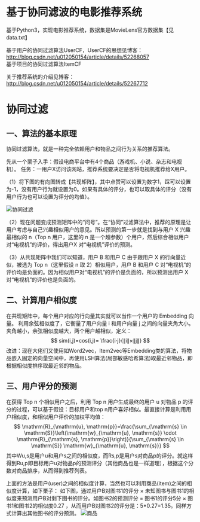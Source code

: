 # 基于协同滤波的电影推荐系统 

基于Python3，实现电影推荐系统，数据集是MovieLens官方数据集【见data.txt】   
   
基于用户的协同过滤算法UserCF，UserCF的思想见博客：http://blog.csdn.net/u012050154/article/details/52268057    
基于项目的协同过滤算法ItemCF  

关于推荐系统的介绍见博客：http://blog.csdn.net/u012050154/article/details/52267712
# 协同过滤

## 一、算法的基本原理

协同过滤算法，就是一种完全依赖用户和物品之间行为关系的推荐算法。

先从一个栗子入手：假设电商平台中有4个商品（游戏机、小说、杂志和电视机）。
任务：一用户X访问该网站，推荐系统要决定是否将电视机推荐给X用户。

（1）将下图的有向图转成【共现矩阵】，其中点赞可以设置为数字1，踩可以设置为-1，没有用户行为就设置为0。如果有具体的评分，也可以取具体的评分（没有用户行为也可以设置为评分的均值）。

![协同过滤](https://user-images.githubusercontent.com/46898984/155595706-4d92205e-1658-481b-8597-f069dfad685e.png)

（2）现在问题变成预测矩阵中的“问号”。在“协同”过滤算法中，推荐的原理是让用户考虑与自己兴趣相似用户的意见。所以预测的第一步就是找到与用户 X 兴趣最相似的 n（Top n 用户，这里的 n 是一个超参数）个用户，然后综合相似用户对“电视机”的评价，得出用户X 对“电视机”评价的预测。

（3）从共现矩阵中我们可以知道，用户 B 和用户 C 由于跟用户 X 的行向量近似，被选为 Top n（这里假设 n 取 2）相似用户，用户 B 和用户 C 对“电视机”的评价均是负面的。因为相似用户对“电视机”的评价是负面的，所以预测出用户 X 对“电视机”的评价也是负面的。

## 二、计算用户相似度

在共现矩阵中，每个用户对应的行向量其实就可以当作一个用户的 Embedding 向量。
利用余弦相似度了，它衡量了用户向量 i 和用户向量 j 之间的向量夹角大小。夹角越小，余弦相似度越大，两个用户越相似，定义：
$$
sim(i,j)=cos(i,j)= \frac{i⋅j}{∥i∥×∥j∥}
$$
改进：现在大佬们又使用如Word2vec，Item2vec等Embedding类的算法，将物品嵌入固定的向量空间中，再使用LSH算法(局部敏感哈希算法)取最近邻物品，即根据相似度排序取最近邻的物品。

## 三、用户评分的预测

在获得 Top n 个相似用户之后，利用 Top n 用户生成最终的用户 u 对物品 p 的评分的过程，可以基于假设：目标用户和top n用户喜好相似。最直接计算是利用用户相似度，和相似用户评价的加权平均值：
$$
\mathrm{R}_{\mathrm{u}, \mathrm{p}}=\frac{\sum_{\mathrm{s} \in \mathrm{S}}\left(\mathrm{w}_{\mathrm{u}, \mathrm{s}} \cdot \mathrm{R}_{\mathrm{s}, \mathrm{p}}\right)}{\sum_{\mathrm{s} \in \mathrm{S}} \mathrm{w}_{\mathrm{u}, \mathrm{s}}}
$$
其中Wu,s是用户u和用户s之间的相似度，而Rs,p是用户s对商品p的评分。就这样得到Ru,p即目标用户u对物品p的预测评分（其他商品也是一样道理），根据这个分数对商品排序，从而得到推荐列表。

上面的方法是用户(user)之间的相似度计算，当然也可以利用商品(item)之间的相似度计算，如下栗子：
如下图，通过用户B对图书1的评分 × 未知图书与图书1的相似度来预测用户B对剩下图书的评分。如图书2的预测评分 = 图书1的评分5分 × 图书1和图书2的相似度0.27 ，从而用户B对图书2的评分是：5*0.27=1.35。同样方式计算出其他图书的评分预测。
![商品](https://user-images.githubusercontent.com/46898984/155595774-99feff6d-76c4-44d5-a93d-af9fe5664466.png)
